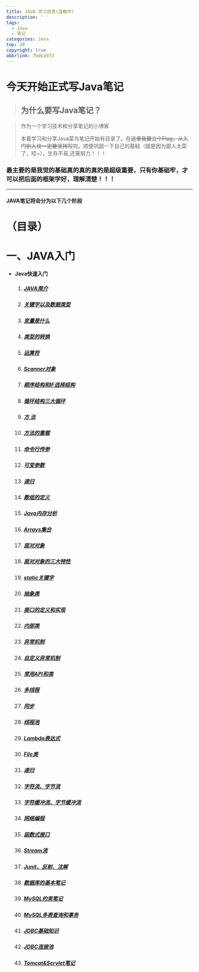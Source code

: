 ```yaml
---
title: JAVA 学习目录(连载中)
description: ' '
tags:
  - Java
  - 笔记
categories: Java
top: 30
copyright: true
abbrlink: 7bdea972
---
```


# 今天开始正式写Java笔记

> ## 为什么要写Java笔记？

> 作为一个学习技术和分享笔记的小博客
>
> 本着学习和分享Java菜鸟笔记开始有目录了。~~在这里我要立个Flag，从入门到入坟一定要坚持写完~~。顺便巩固一下自己的基础（就是因为鄙人太菜了，哎~），生存不易,还需努力！！！

### 最主要的是我觉的基础真的真的真的是超级重要，只有你基础牢，才可以把后面的框架学好，理解清楚！！！

------

#### JAVA笔记将会分为以下几个阶段

# **（目录）**

# 一、JAVA入门

- #### Java快速入门
  
  1. ##### [JAVA简介](https://baike.baidu.com/item/java/85979?fromtitle=Java%E8%AF%AD%E8%A8%80&fromid=4148931#1)
  
  2. ##### [关键字以及数据类型](https://benat.cn/posts/1f3c832.html)
  
  3. ##### [变量是什么](https://benat.cn/posts/94320cfe.html)
  
  4. ##### [类型的转换](https://benat.cn/posts/6280299f.html)
  
  5. ##### [运算符](https://benat.cn/posts/f29265a7.html)
  
  6. ##### [Scanner对象](https://benat.cn/posts/e2abe5ec.html)
  
  7. ##### [顺序结构和IF选择结构](https://benat.cn/posts/d7363e83.html)
  
  8. ##### [循环结构三大循环](https://benat.cn/posts/5f91e7e3.html)
  
  9. ##### [方 法](https://benat.cn/posts/69244af4.html)
  
  10. ##### [方法的重载](https://benat.cn/posts/70ec998a.html)
  
  11. ##### [命令行传参](https://benat.cn/posts/4a246c51.html)
  
  12. ##### [可变参数](https://benat.cn/posts/6963fb18.html)
  
  13. ##### [递归](https://benat.cn/posts/a0b50c75.html)
  
  14. ##### [数组的定义](https://benat.cn/posts/340249a9.html)
  
  15. ##### [Java内存分析](https://benat.cn/posts/5d966776.html)
  
  16. ##### [Arrays集合](https://benat.cn/posts/c3c27062.html)
  
  17. ##### [面对对象](https://benat.cn/posts/28239a8d.html)
  
  18. ##### [面对对象的三大特性](https://benat.cn/posts/bf990afe.html)
  
  19. ##### [static关键字](https://benat.cn/posts/a6c6c4c.html)
  
  20. ##### [抽象类](https://benat.cn/posts/bcf3512a.html)
  
  21. ##### [接口的定义和实现](https://benat.cn/posts/224e502b.html)
  
  22. ##### [内部类](https://benat.cn/posts/9bc01b38.html)
  
  23. ##### [异常机制](https://benat.cn/posts/7792860f.html)
  
  24. ##### [自定义异常机制](https://benat.cn/posts/5f2e64d3.html)
  
  25. ##### [常用API和类](https://benat.cn/posts/d84486e7.html)
  
  26. ##### [多线程](https://benat.cn/posts/5729df21.html)
  
  27. ##### [同步](https://benat.cn/posts/9d32b1d.html)
  
  28. ##### [线程池](https://benat.cn/posts/de7c53fe.html)
  
  29. ##### [Lambda表达式](https://benat.cn/posts/bbcf5ff7.html)
  
  30. ##### [File类](https://benat.cn/posts/70b5696.html)
  
  31. ##### [递归](https://benat.cn/posts/fe53c3fa.html)
  
  32. ##### [字符流、字节流](https://benat.cn/posts/3966ff99.html)
  
  33. ##### [字符缓冲流、字节缓冲流](https://benat.cn/posts/a3af51be.html)
  
  34. ##### [网络编程](https://benat.cn/posts/f6491ffb.html)
  
  35. ##### [函数式接口](https://benat.cn/posts/69144af4.html)
  
  36. ##### [Stream流](https://benat.cn/posts/69413af4.html)
  
  37. ##### [Junit、反射、注解](https://benat.cn/posts/61344af4.html)
  
  38. ##### [数据库的基本笔记](https://benat.cn/posts/e5d60199.html)
  
  39. ##### [MySQL约束笔记](https://benat.cn/posts/973b63a3.html)
  
  40. ##### [MySQL多表查询和事务](https://benat.cn/posts/983a747a.html)
  
  41. ##### [JDBC基础知识](https://benat.cn/posts/6b3156dd.html)
  
  42. ##### [JDBC连接池](https://benat.cn/posts/6331d382.html)
  
  43. ##### [Tomcat&Servlet笔记](https://benat.cn/posts/2683a04f.html)
  
      
  


